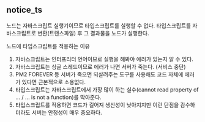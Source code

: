 ## notice_ts
노드는 자바스크립트 실행기이므로 타입스크립트를 실행할 수 없다. 타입스크립트를 자바스크립트로 변환(트랜스파일) 후 그 결과물을 노드가 실행한다.

노드에 타입스크립트를 적용하는 이유
1. 자바스크립트는 인터프리터 언어이므로 실행을 해봐야 에러가 있는지 알 수 있다.
2. 자바스크립트는 싱글 스레드이므로 에러가 나면 서버가 죽는다. (서비스 중단)
3. PM2 FOREVER 등 서버가 죽으면 되살려주는 도구를 사용해도 코드 자체에 에러가 있다면 근본적으로 소용없다.
4. 타입스크립트는 자바스크립트에서 가장 많이 하는 실수(cannot read property of ... / ... is not a function)를 막아준다.
5. 타입스크립트를 적용하면 코드가 길어져 생산성이 낮아지지만 이런 단점을 감수하더라도 서버는 안정성이 매우 중요하다.
